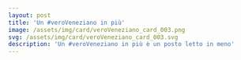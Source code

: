 ```yaml
---
layout: post
title: 'Un #veroVeneziano in più'
image: /assets/img/card/veroVeneziano_card_003.png
svg: /assets/img/card/veroVeneziano_card_003.svg
description: 'Un #veroVeneziano in più è un posto letto in meno'
---
```

